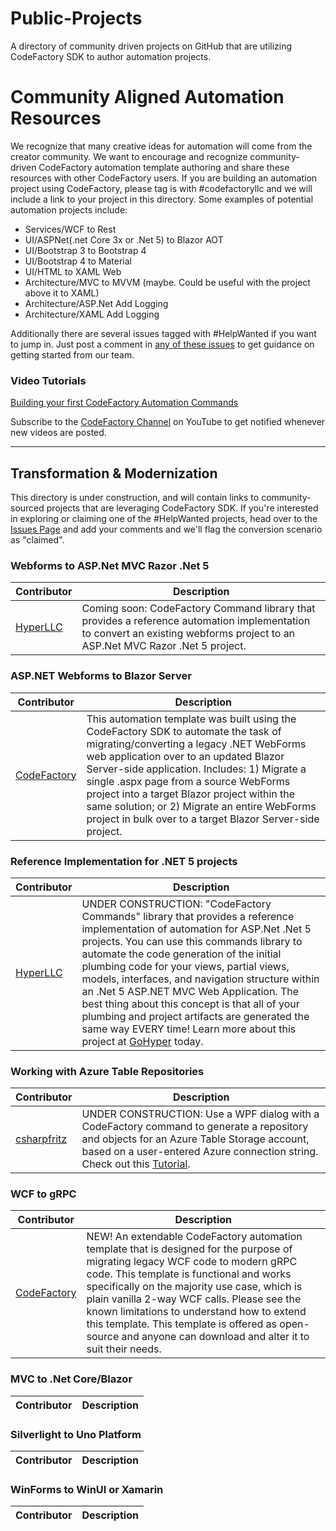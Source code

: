 # Public-Projects
A directory of community driven projects on GitHub that are utilizing CodeFactory SDK to author automation projects. 

# Community Aligned Automation Resources
We recognize that many creative ideas for automation will come from the creator community. We want to encourage and recognize community-driven CodeFactory automation template authoring and share these resources with other CodeFactory users. If you are building an automation project using CodeFactory, please tag is with #codefactoryllc and we will include a link to your project in this directory. Some examples of potential automation projects include: 

* Services/WCF to Rest 
* UI/ASPNet(.net Core 3x or .Net 5) to Blazor AOT 
* UI/Bootstrap 3 to Bootstrap 4 
* UI/Bootstrap 4 to Material 
* UI/HTML to XAML Web 
* Architecture/MVC to MVVM (maybe.  Could be useful with the project above it to XAML) 
* Architecture/ASP.Net Add Logging 
* Architecture/XAML Add Logging 

Additionally there are several issues tagged with #HelpWanted if you want to jump in. Just post a comment in [any of these issues](https://github.com/CodeFactoryLLC/Public-Projects/issues) to get guidance on getting started from our team. 

### Video Tutorials
[Building your first CodeFactory Automation Commands](https://www.youtube.com/watch?v=933pnjbM9hM)

Subscribe to the [CodeFactory Channel](https://www.youtube.com/channel/UC1WjuZ_bRWK-EgVVP1Ciyvw) on YouTube to get notified whenever new videos are posted. 

***

## Transformation & Modernization
This directory is under construction, and will contain links to community-sourced projects that are leveraging CodeFactory SDK.  If you're interested in exploring or claiming one of the #HelpWanted projects, head over to the [Issues Page](https://github.com/CodeFactoryLLC/Public-Projects/issues) and add your comments and we'll flag the conversion scenario as "claimed". 

### Webforms to ASP.Net MVC Razor .Net 5
Contributor | Description 
-----|-------
[HyperLLC](https://github.com/HyperLLC/WebFormsToDotNet5Commands)|Coming soon: CodeFactory Command library that provides a reference automation implementation to convert an existing webforms project to an ASP.Net MVC Razor .Net 5 project.

### ASP.NET Webforms to Blazor Server 
Contributor | Description 
-----|-------
[CodeFactory](https://github.com/CodeFactoryLLC/WebForms2BlazorServer)|This automation template was built using the CodeFactory SDK to automate the task of migrating/converting a legacy .NET WebForms web application over to an updated Blazor Server-side application. Includes: 1) Migrate a single .aspx page from a source WebForms project into a target Blazor project within the same solution; or 2) Migrate an entire WebForms project in bulk over to a target Blazor Server-side project.

### Reference Implementation for .NET 5 projects 
Contributor | Description 
-----|-------
[HyperLLC](https://github.com/HyperLLC/DotNet5Commands)|UNDER CONSTRUCTION: "CodeFactory Commands" library that provides a reference implementation of automation for ASP.Net .Net 5 projects. You can use this commands library to automate the code generation of the initial plumbing code for your views, partial views, models, interfaces, and navigation structure within an .Net 5 ASP.NET MVC Web Application. The best thing about this concept is that all of your plumbing and project artifacts are generated the same way EVERY time! Learn more about this project at [GoHyper](https://gohyper.io/portfolio/codefactory-code-generation) today.

### Working with Azure Table Repositories
Contributor | Description 
-----|------- 
[csharpfritz](https://github.com/CodeFactoryLLC/CodeFactory.AzureTableRepository)| UNDER CONSTRUCTION: Use a WPF dialog with a CodeFactory command to generate a repository and objects for an Azure Table Storage account, based on a user-entered Azure connection string. Check out this [Tutorial](https://youtu.be/-8_V78IyMLw).

### WCF to gRPC
Contributor | Description 
-----|-------
[CodeFactory](https://github.com/CodeFactoryLLC/WCF-To-gRPC)| NEW! An extendable CodeFactory automation template that is designed for the purpose of migrating legacy WCF code to modern gRPC code. This template is functional and works specifically on the majority use case, which is plain vanilla 2-way WCF calls. Please see the known limitations to understand how to extend this template. This template is offered as open-source and anyone can download and alter it to suit their needs.

### MVC to .Net Core/Blazor
Contributor | Description 
-----|------- 

### Silverlight to Uno Platform
Contributor | Description 
-----|-------

### WinForms to WinUI or Xamarin
Contributor | Description 
-----|-------


